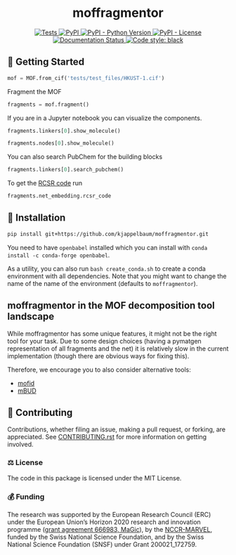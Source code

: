<!--
<p align="center">
  <img src="https://github.com/kjappelbaum/moffragmentor/raw/main/docs/source/figures/logo.png" height="300">
</p> -->
<h1 align="center">
    moffragmentor
</h1>
<p align="center">
    <a href="https://github.com/kjappelbaum/moffragmentor/actions?query=workflow%3Apython_package">
        <img alt="Tests" src="https://github.com/kjappelbaum/moffragmentor/actions/workflows/python_package.yml/badge.svg" />
    </a>
    <a href="https://pypi.org/project/moffragmentor">
        <img alt="PyPI" src="https://img.shields.io/pypi/v/moffragmentor" />
    </a>
    <a href="https://pypi.org/project/moffragmentor">
        <img alt="PyPI - Python Version" src="https://img.shields.io/pypi/pyversions/moffragmentor" />
    </a>
    <a href="https://github.com/kjappelbaum/moffragmentor/blob/main/LICENSE">
        <img alt="PyPI - License" src="https://img.shields.io/pypi/l/moffragmentor" />
    </a>
    <a href='https://moffragmentor.readthedocs.io/en/latest/?badge=latest'>
        <img src='https://readthedocs.org/projects/moffragmentor/badge/?version=latest' alt='Documentation Status' />
    </a>
    <a href='https://github.com/psf/black'>
        <img src='https://img.shields.io/badge/code%20style-black-000000.svg' alt='Code style: black' />
    </a>
</p>

## 💪 Getting Started

```python
mof = MOF.from_cif('tests/test_files/HKUST-1.cif')
```

Fragment the MOF

```python
fragments = mof.fragment()
```

If you are in a Jupyter notebook you can visualize the components.

```python
fragments.linkers[0].show_molecule()
```

```python
fragments.nodes[0].show_molecule()
```

You can also search PubChem for the building blocks 

```python
fragments.linkers[0].search_pubchem()
```

To get the [RCSR code](http://rcsr.anu.edu.au/nets) run


```python
fragments.net_embedding.rcsr_code
```

## 🚀 Installation

```bash
pip install git+https://github.com/kjappelbaum/moffragmentor.git
```

You need to have `openbabel` installed which you can install with `conda install -c conda-forge openbabel`. 

As a utility, you can also run `bash create_conda.sh` to create a conda environment with all dependencies.
Note that you might want to change the name of the name of the environment (defaults to `moffragmentor`).


## moffragmentor in the MOF decomposition tool landscape

While moffragmentor has some unique features, it might not be the right tool for your task. Due to some design choices (having a pymatgen representation of all fragments and the net) it is relatively slow in the current implementation (though there are obvious ways for fixing this). 

Therefore, we encourage you to also consider alternative tools: 

- [mofid](https://github.com/snurr-group/mofid)
- [mBUD](https://github.com/gdev7/mBUD)



## 👐 Contributing

Contributions, whether filing an issue, making a pull request, or forking, are appreciated. See
[CONTRIBUTING.rst](https://github.com/kjappelbaum/moffragmentor/blob/main/CONTRIBUTING.rst) for more information on getting involved.


### ⚖️ License

The code in this package is licensed under the MIT License.


### 💰 Funding

The research was supported by the European Research Council (ERC) under the European Union’s Horizon 2020 research and innovation programme ([grant agreement 666983, MaGic](https://cordis.europa.eu/project/id/666983)), by the [NCCR-MARVEL](https://www.nccr-marvel.ch/), funded by the Swiss National Science Foundation, and by the Swiss National Science Foundation (SNSF) under Grant 200021_172759.
